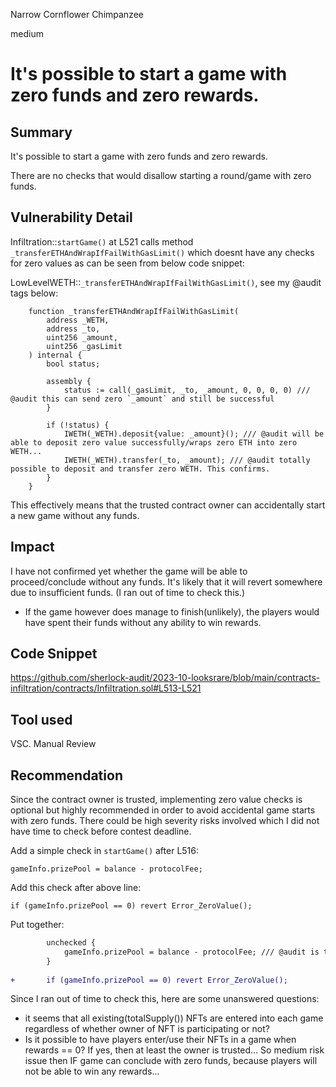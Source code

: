 Narrow Cornflower Chimpanzee

medium

# It's possible to start a game with zero funds and zero rewards.
## Summary

It's possible to start a game with zero funds and zero rewards.

There are no checks that would disallow starting a round/game with zero funds.

## Vulnerability Detail

Infiltration::`startGame()` at L521 calls method `_transferETHAndWrapIfFailWithGasLimit()` which doesnt have any checks for zero values as can be seen from below code snippet:

LowLevelWETH::`_transferETHAndWrapIfFailWithGasLimit()`, see my @audit tags below:
```solidity
    function _transferETHAndWrapIfFailWithGasLimit(
        address _WETH,
        address _to,
        uint256 _amount,
        uint256 _gasLimit
    ) internal {
        bool status;

        assembly {
            status := call(_gasLimit, _to, _amount, 0, 0, 0, 0) /// @audit this can send zero `_amount` and still be successful
        }

        if (!status) {
            IWETH(_WETH).deposit{value: _amount}(); /// @audit will be able to deposit zero value successfully/wraps zero ETH into zero WETH...
            IWETH(_WETH).transfer(_to, _amount); /// @audit totally possible to deposit and transfer zero WETH. This confirms.
        }
    }
```

This effectively means that the trusted contract owner can accidentally start a new game without any funds.

## Impact

I have not confirmed yet whether the game will be able to proceed/conclude without any funds. It's likely that it will revert somewhere due to insufficient funds. (I ran out of time to check this.)

- If the game however does manage to finish(unlikely), the players would have spent their funds without any ability to win rewards.

## Code Snippet

https://github.com/sherlock-audit/2023-10-looksrare/blob/main/contracts-infiltration/contracts/Infiltration.sol#L513-L521

## Tool used
VSC.
Manual Review

## Recommendation

Since the contract owner is trusted, implementing zero value checks is optional but highly recommended in order to avoid accidental game starts with zero funds. There could be high severity risks involved which I did not have time to check before contest deadline.

Add a simple check in `startGame()` after L516:
```solidity
gameInfo.prizePool = balance - protocolFee;
```
Add this check after above line:
```solidity
if (gameInfo.prizePool == 0) revert Error_ZeroValue();
```
Put together:
```diff
        unchecked {
            gameInfo.prizePool = balance - protocolFee; /// @audit is the prizepool emptied/cleared/reset after each game?
        }
        
+       if (gameInfo.prizePool == 0) revert Error_ZeroValue();
```

Since I ran out of time to check this, here are some unanswered questions:

- it seems that all existing(totalSupply()) NFTs are entered into each game regardless of whether owner of NFT is participating or not?
- Is it possible to have players enter/use their NFTs in a game when rewards == 0? If yes, then at least the owner is trusted... So medium risk issue then IF game can conclude with zero funds, because players will not be able to win any rewards...